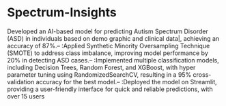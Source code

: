 ﻿# Spectrum-Insights
Developed an AI-based model for predicting Autism Spectrum Disorder (ASD) in individuals based on demo
graphic and clinical data|, achieving an accuracy of 87%.– :Applied Synthetic Minority Oversampling Technique (SMOTE) to address class imbalance, improving model
 performance by 20% in detecting ASD cases.– :Implemented multiple classification models, including Decision Trees, Random Forest, and XGBoost, with hyper
parameter tuning using RandomizedSearchCV, resulting in a 95% cross-validation accuracy for the best model.– :Deployed the model on Streamlit, providing a user-friendly interface for quick and reliable predictions, with over 15 users

